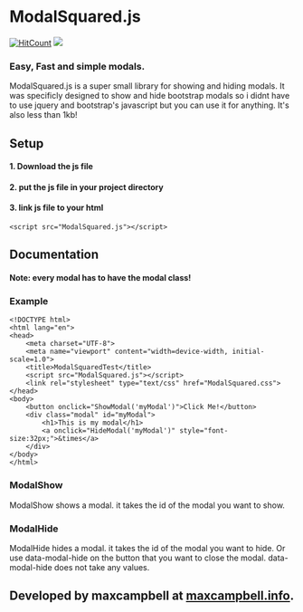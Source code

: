 # ModalSquared.js
[![HitCount](http://hits.dwyl.com/maxall4/ModalSquaredjs.svg)](http://hits.dwyl.com/maxall4/ModalSquaredjs)
![](portfolio.gif)
### Easy, Fast and simple modals.
ModalSquared.js is a super small library for showing and hiding modals. It was specificly designed to show and hide bootstrap modals so i didnt have to use jquery and bootstrap's javascript but you can use it for anything. It's also less than 1kb!
## Setup
#### 1. Download the js file
#### 2. put the js file in your project directory
#### 3. link js file to your html
```
<script src="ModalSquared.js"></script>
```
## Documentation
#### Note: every modal has to have the modal class!
### Example
```
<!DOCTYPE html>
<html lang="en">
<head>
    <meta charset="UTF-8">
    <meta name="viewport" content="width=device-width, initial-scale=1.0">
    <title>ModalSquaredTest</title>
    <script src="ModalSquared.js"></script>
    <link rel="stylesheet" type="text/css" href="ModalSquared.css">
</head>
<body>
    <button onclick="ShowModal('myModal')">Click Me!</button>
    <div class="modal" id="myModal">
        <h1>This is my modal</h1>
        <a onclick="HideModal('myModal')" style="font-size:32px;">&times</a>
    </div>
</body>
</html>
```
### ModalShow
ModalShow shows a modal. it takes the id of the modal you want to show.
### ModalHide
ModalHide hides a modal. it takes the id of the modal you want to hide. Or use data-modal-hide on the button that you want to close the modal. data-modal-hide does not take any values.


## Developed by maxcampbell at [maxcampbell.info](http://maxcampbell.info/).
